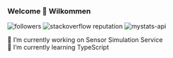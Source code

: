 ### Welcome 👋 Wilkommen

![followers](https://img.shields.io/github/followers/smamusa?style=flat) 
![stackoverflow reputation](https://img.shields.io/stackexchange/stackoverflow/r/5290070?style=flat)
![mystats-api](https://img.shields.io/endpoint?style=flat&url=https://mystats-api.herokuapp.com/)

🔭 I’m currently working on Sensor Simulation Service\
🌱 I’m currently learning TypeScript

<!--
**smamusa/smamusa** is a ✨ _special_ ✨ repository because its `README.md` (this file) appears on your GitHub profile.

Here are some ideas to get you started:

- 🔭 I’m currently working on ...
- 🌱 I’m currently learning ...
- 👯 I’m looking to collaborate on ...
- 🤔 I’m looking for help with ...
- 💬 Ask me about ...
- 📫 How to reach me: ...
- 😄 Pronouns: ...
- ⚡ Fun fact: ...
-->
